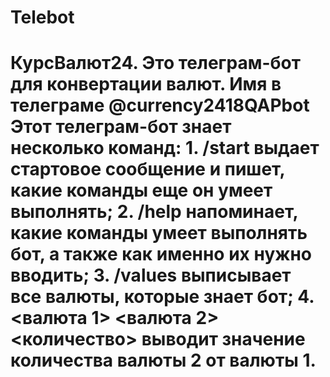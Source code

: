 # Telebot
# КурсВалют24. Это телеграм-бот для конвертации валют. Имя в телеграме @currency2418QAPbot  Этот телеграм-бот знает несколько команд: 1. /start выдает стартовое сообщение и пишет, какие команды еще он умеет выполнять; 2. /help напоминает, какие команды умеет выполнять бот, а также как именно их нужно вводить; 3. /values выписывает все валюты, которые знает бот; 4. &lt;валюта 1> &lt;валюта 2> &lt;количество> выводит значение количества валюты 2 от валюты 1.
